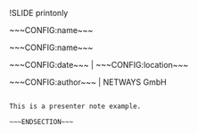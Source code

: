 !SLIDE printonly

<div class="title-name"><p>~~~CONFIG:name~~~</p></div>

<!SLIDE noprint>

<div class="title-name"><p>~~~CONFIG:name~~~</p></div>
<div class="title-location"><p>~~~CONFIG:date~~~ | ~~~CONFIG:location~~~</p></div>
<div class="title-author"><p>~~~CONFIG:author~~~ | NETWAYS GmbH</p></div>

~~~SECTION:notes~~~

This is a presenter note example.

~~~ENDSECTION~~~
